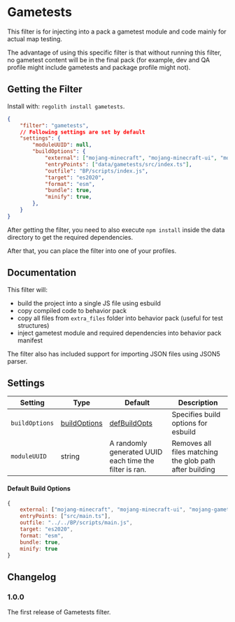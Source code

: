 # Gametests

This filter is for injecting into a pack a gametest module and code mainly for actual map testing. 

The advantage of using this specific filter is that without running this filter, no gametest content will be in the final pack (for example, dev and QA profile might include gametests and package profile might not).

## Getting the Filter

Install with: `regolith install gametests`. 

```json
{
    "filter": "gametests",
    // Following settings are set by default
    "settings": {
        "moduleUUID": null,
        "buildOptions": {
            "external": ["mojang-minecraft", "mojang-minecraft-ui", "mojang-gametest"],
            "entryPoints": ["data/gametests/src/index.ts"],
            "outfile": "BP/scripts/index.js",
            "target": "es2020",
            "format": "esm",
            "bundle": true,
            "minify": true,
        },
    }
}
```

After getting the filter, you need to also execute `npm install` inside the data directory to get the required dependencies.

After that, you can place the filter into one of your profiles.

## Documentation

This filter will:
 - build the project into a single JS file using esbuild
 - copy compiled code to behavior pack
 - copy all files from `extra_files` folder into behavior pack (useful for test structures)
 - inject gametest module and required dependencies into behavior pack manifest

The filter also has included support for importing JSON files using JSON5 parser.

## Settings

| Setting        | Type                                                     | Default                                                | Description                                                         |
| -------------- | -------------------------------------------------------- | ------------------------------------------------------ | ------------------------------------------------------------------- |
| `buildOptions` | [buildOptions](https://esbuild.github.io/api/#build-api) | [defBuildOpts](#default-build-options)                 | Specifies build options for esbuild                                 |
| `moduleUUID`   | string                                                   | A randomly generated UUID each time the filter is ran. | Removes all files matching the glob path after building             |

#### Default Build Options

```js
{
    external: ["mojang-minecraft", "mojang-minecraft-ui", "mojang-gametest"],
    entryPoints: ["src/main.ts"],
    outfile: "../../BP/scripts/main.js",
    target: "es2020",
    format: "esm",
    bundle: true,
    minify: true
}
```

## Changelog

### 1.0.0

The first release of Gametests filter.
